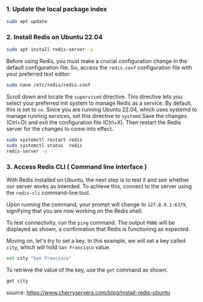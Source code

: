 ### 1. Update the local package index

```bash
sudo apt update
```
### 2. Install Redis on Ubuntu 22.04

```bash
sudo apt install redis-server -y
```

Before using Redis, you must make a crucial configuration change in the default configuration file. So, access the `redis.conf` configuration file with your preferred text editor:

```bash
sudo nano /etc/redis/redis.conf
```

Scroll down and locate the `supervised` directive. This directive lets you select your preferred init system to manage Redis as a service. By default, this is set to `no`. Since you are running Ubuntu 22.04, which uses systemd to manage running services, set this directive to `systemd`.Save the changes (Ctrl+O) and exit the configuration file (Ctrl+X). Then restart the Redis server for the changes to come into effect.

```bash
sudo systemctl restart redis
sudo systemctl status  redis
redis-server -v
```

### 3. Access Redis CLI ( Command line interface )

With Redis installed on Ubuntu, the next step is to test it and see whether our server works as intended. To achieve this, connect to the server using the `redis-cli` command-line tool.

Upon running the command, your prompt will change to `127.0.0.1:6379`, signifying that you are now working on the Redis shell.

To test connectivity, run the `ping` command. The output `PONG` will be displayed as shown, a confirmation that Redis is functioning as expected.

Moving on, let's try to set a key. In this example, we will set a key called `city`, which will hold `San Francisco` value.

```bash
set city "San Francisco"
```

To retrieve the value of the key, use the `get` command as shown.

```bash
get city
```

source: https://www.cherryservers.com/blog/install-redis-ubuntu





